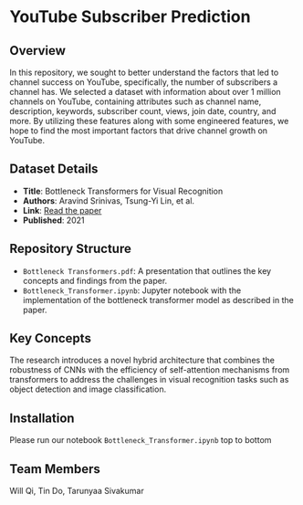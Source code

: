# YouTube Subscriber Prediction

## Overview
In this repository, we sought to better understand the factors that led to channel success on YouTube, specifically, the number of subscribers a channel has. We selected a dataset with information about over 1 million channels on YouTube, containing attributes such as channel name, description, keywords, subscriber count, views, join date, country, and more. By utilizing these features along with some engineered features, we hope to find the most important factors that drive channel growth on YouTube.

## Dataset Details
- **Title**: Bottleneck Transformers for Visual Recognition
- **Authors**: Aravind Srinivas, Tsung-Yi Lin, et al.
- **Link**: [Read the paper](https://arxiv.org/pdf/2101.11605)
- **Published**: 2021

## Repository Structure
- `Bottleneck Transformers.pdf`: A presentation that outlines the key concepts and findings from the paper.
- `Bottleneck_Transformer.ipynb`: Jupyter notebook with the implementation of the bottleneck transformer model as described in the paper.

## Key Concepts
The research introduces a novel hybrid architecture that combines the robustness of CNNs with the efficiency of self-attention mechanisms from transformers to address the challenges in visual recognition tasks such as object detection and image classification.

## Installation
Please run our notebook `Bottleneck_Transformer.ipynb` top to bottom

## Team Members
Will Qi, Tin Do, Tarunyaa Sivakumar
